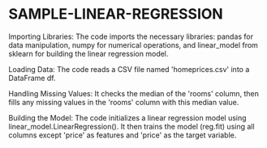 # SAMPLE-LINEAR-REGRESSION

Importing Libraries: The code imports the necessary libraries: pandas for data manipulation, numpy for numerical operations, and linear_model from sklearn for building the linear regression model.

Loading Data: The code reads a CSV file named 'homeprices.csv' into a DataFrame df.

Handling Missing Values: It checks the median of the 'rooms' column, then fills any missing values in the 'rooms' column with this median value.

Building the Model: The code initializes a linear regression model using linear_model.LinearRegression(). It then trains the model (reg.fit) using all columns except 'price' as features and 'price' as the target variable.
